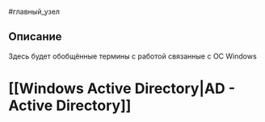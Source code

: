 #главный_узел 

## Описание
Здесь будет обобщённые термины с работой связанные с OC Windows

# [[Windows Active Directory|AD - Active Directory]]
